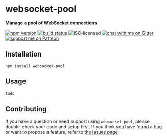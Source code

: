 # websocket-pool

**Manage a pool of [WebSocket](https://en.wikipedia.org/wiki/WebSocket) connections.**

[![npm version](https://img.shields.io/npm/v/websocket-pool.svg)](https://www.npmjs.com/package/websocket-pool)
[![build status](https://api.travis-ci.org/derhuerst/websocket-pool.svg?branch=master)](https://travis-ci.org/derhuerst/websocket-pool)
![ISC-licensed](https://img.shields.io/github/license/derhuerst/websocket-pool.svg)
[![chat with me on Gitter](https://img.shields.io/badge/chat%20with%20me-on%20gitter-512e92.svg)](https://gitter.im/derhuerst)
[![support me on Patreon](https://img.shields.io/badge/support%20me-on%20patreon-fa7664.svg)](https://patreon.com/derhuerst)


## Installation

```shell
npm install websocket-pool
```


## Usage

```js
todo
```


## Contributing

If you have a question or need support using `websocket-pool`, please double-check your code and setup first. If you think you have found a bug or want to propose a feature, refer to [the issues page](https://github.com/derhuerst/websocket-pool/issues).
